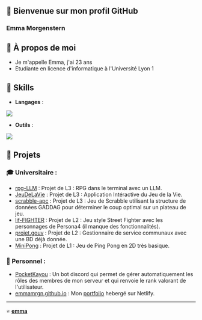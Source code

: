 ## 👋 Bienvenue sur mon profil GitHub
### Emma Morgenstern

## 🎈 À propos de moi
- Je m'appelle Emma, j'ai 23 ans
- Etudiante en licence d'informatique à l'Université Lyon 1

## 🔧 Skills

- **Langages** :
<p align="left">
  <img src="https://skillicons.dev/icons?i=c,cpp,py,java,html,css,php,js&theme=dark" />
</p>

- **Outils** :
<p align="left">
  <img src="https://skillicons.dev/icons?i=vscode,idea,bash,git&theme=dark&perline=4" />
  </a>
</p>



## 🚀 Projets
### 🎓 Universitaire : 
- [rpg-LLM](https://github.com/emmamrgn/rpg-LLM) : Projet de L3 : RPG dans le terminal avec un LLM.
- [JeuDeLaVie](https://github.com/emmamrgn/JeuDeLaVie) : Projet de L3 : Application Intéractive du Jeu de la Vie.
- [scrabble-apc](https://github.com/emmamrgn/scrabble-apc) : Projet de L3 : Jeu de Scrabble utilisant la structure de données GADDAG pour déterminer le coup optimal sur un plateau de jeu.
- [lif-FIGHTER](https://github.com/emmamrgn/lif-fighter) : Projet de L2 : Jeu style Street Fighter avec les personnages de Persona4 (il manque des fonctionnalités).
- [projet.gouv](https://github.com/emmamrgn/service.gouv) : Projet de L2 : Gestionnaire de service communaux avec une BD déjà donnée.
- [MiniPong](https://github.com/emmamrgn/MiniPong) : Projet de L1 : Jeu de Ping Pong en 2D très basique.


### 🌄 Personnel :
- [PocketKayou](https://github.com/emmamrgn/PocketKayou) : Un bot discord qui permet de gérer automatiquement les rôles des membres de mon serveur et qui renvoie le rank valorant de l'utilisateur.
- [emmamrgn.github.io](https://github.com/emmamrgn/emmamrgn.github.io) : Mon [portfolio](https://emmamorgenstern.netlify.app/) hebergé sur Netlify. 

<!--
## 📈 Statistiques GitHub
![Statistiques GitHub](https://github-readme-stats.vercel.app/api?username=emmamrgn&show_icons=true&theme=radical)
-->
---
⭐️ **[emma](https://github.com/emmamrgn)**
